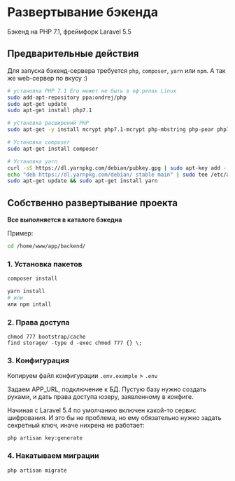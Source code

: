 # Развертывание бэкенда

Бэкенд на PHP 7.1, фреймфорк Laravel 5.5

## Предварительные действия

Для запуска бэкенд-сервера требуется `php`, `composer`, `yarn` или `npm`. А так же web-сервер по вкусу :)

```sh
# установка PHP 7.1 Его может не быть в оф.репах Linux
sudo add-apt-repository ppa:ondrej/php
sudo apt-get update
sudo apt-get install php7.1

# установка расширений PHP
sudo apt-get -y install mcrypt php7.1-mcrypt php-mbstring php-pear php7.1-dev php7.1-curl php7.1-gd php7.1-mysql php7.1-sqlite3 php7.1-pgsql php7.1-zip php-xdebug php7.1-xml

# Установка composer
sudo apt-get install composer

# Установка yarn
curl -sS https://dl.yarnpkg.com/debian/pubkey.gpg | sudo apt-key add -
echo "deb https://dl.yarnpkg.com/debian/ stable main" | sudo tee /etc/apt/sources.list.d/yarn.list
sudo apt-get update && sudo apt-get install yarn
```

## Собственно развертывание проекта

**Все выполняется в каталоге бэкедна**

Пример:

```sh
cd /home/www/app/backend/
```

### 1. Установка пакетов

```sh
composer install

yarn install
# или
или npm intall
```

### 2. Права доступа

```
chmod 777 bootstrap/cache
find storage/ -type d -exec chmod 777 {} \;
```

### 3. Конфигурация

Копируем файл конфигурации `.env.example` > `.env`

Задаем APP_URL, подключение к БД. Пустую базу нужно создать руками, и дать права доступа юзеру, заявленному в конфиге.

Начиная с Laravel 5.4 по умолчанию включен какой-то сервис шифрования. И это бы не проблема, но ему обязательно нужно задать секретный ключ, иначе нихрена не работает:

```
php artisan key:generate
```

### 4. Накатываем миграции

```
php artisan migrate
```
